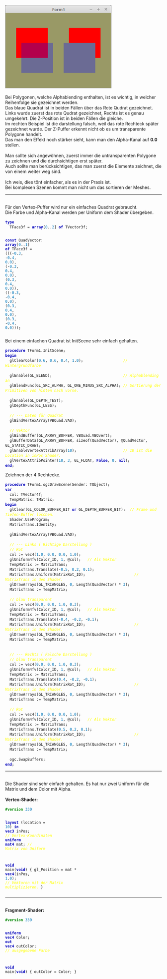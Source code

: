 <html>
<img src="image.png" alt="Selfhtml"><br><br>
Bei Polygonen, welche Alphablending enthalten, ist es wichtig, in welcher Reihenfolge sie gezeichnet werden.<br>
Das blaue Quadrat ist in beiden Fällen über das Rote Qudrat gezeichnet.<br>
Links wurde zuerst das rote Qudrat gezeichnet, Rechts ist es genau umgekehrt. Die Z-Position ist in beiden Fällen die gleiche.<br>
Im rechten Beispiel ist die darstellung falsch, weil das rote Rechteck später gezeichnet wurde. Der Z-Puffer erkennt nicht ob es um transparente Polygone handelt.<br>
Das man den Effekt noch stärker sieht, kann man den Alpha-Kanal auf <b>0.0</b> stellen.<br>
<br>
Man sollte sich angewöhnen, zuerst immer die untransparenten Polygone zu zeichnen und die durchsichtigen erst später.<br>
Auch sollte man berücksichtigen, das man zuerst die Elemente zeichnet, die von einem weiter weg sind.<br>
<br>
Ich weis, dies tönt einfacher, als es in der Praxis ist.<br>
Bei komplexen Szenen kommt man nicht um das sortieren der Meshes.<br>
<hr><br>
Für den Vertex-Puffer wird nur ein einfaches Quadrat gebraucht.<br>
Die Farbe und Alpha-Kanal werden per Uniform dem Shader übergeben.<br>
<pre><code><b><font color="0000BB">type</font></b>
  TFace3f = <b><font color="0000BB">array</font></b>[<font color="#0077BB">0</font>..<font color="#0077BB">2</font>] <b><font color="0000BB">of</font></b> TVector3f;

<b><font color="0000BB">const</font></b>
  QuadVector: <b><font color="0000BB">array</font></b>[<font color="#0077BB">0</font>..<font color="#0077BB">1</font>] <b><font color="0000BB">of</font></b> TFace3f =
    (((-<font color="#0077BB">0</font>.<font color="#0077BB">3</font>, -<font color="#0077BB">0</font>.<font color="#0077BB">4</font>, <font color="#0077BB">0</font>.<font color="#0077BB">0</font>), (-<font color="#0077BB">0</font>.<font color="#0077BB">3</font>, <font color="#0077BB">0</font>.<font color="#0077BB">4</font>, <font color="#0077BB">0</font>.<font color="#0077BB">0</font>), (<font color="#0077BB">0</font>.<font color="#0077BB">3</font>, <font color="#0077BB">0</font>.<font color="#0077BB">4</font>, <font color="#0077BB">0</font>.<font color="#0077BB">0</font>)),
    ((-<font color="#0077BB">0</font>.<font color="#0077BB">3</font>, -<font color="#0077BB">0</font>.<font color="#0077BB">4</font>, <font color="#0077BB">0</font>.<font color="#0077BB">0</font>), (<font color="#0077BB">0</font>.<font color="#0077BB">3</font>, <font color="#0077BB">0</font>.<font color="#0077BB">4</font>, <font color="#0077BB">0</font>.<font color="#0077BB">0</font>), (<font color="#0077BB">0</font>.<font color="#0077BB">3</font>, -<font color="#0077BB">0</font>.<font color="#0077BB">4</font>, <font color="#0077BB">0</font>.<font color="#0077BB">0</font>)));</pre></code>
Bei einem einfachen Quadrat ist InitScene sehr einfach gehalten.<br>
<pre><code><b><font color="0000BB">procedure</font></b> TForm1.InitScene;
<b><font color="0000BB">begin</font></b>
  glClearColor(<font color="#0077BB">0</font>.<font color="#0077BB">6</font>, <font color="#0077BB">0</font>.<font color="#0077BB">6</font>, <font color="#0077BB">0</font>.<font color="#0077BB">4</font>, <font color="#0077BB">1</font>.<font color="#0077BB">0</font>);                  <i><font color="#FFFF00">// Hintergrundfarbe</font></i>

  glEnable(GL_BLEND);                                <i><font color="#FFFF00">// Alphablending an</font></i>
  glBlendFunc(GL_SRC_ALPHA, GL_ONE_MINUS_SRC_ALPHA); <i><font color="#FFFF00">// Sortierung der Primitiven von hinten nach vorne.</font></i>

  glEnable(GL_DEPTH_TEST);
  glDepthFunc(GL_LESS);

  <i><font color="#FFFF00">// --- Daten für Quadrat</font></i>
  glBindVertexArray(VBQuad.VAO);

  <i><font color="#FFFF00">// Vektor</font></i>
  glBindBuffer(GL_ARRAY_BUFFER, VBQuad.VBOvert);
  glBufferData(GL_ARRAY_BUFFER, sizeof(QuadVector), @QuadVector, GL_STATIC_DRAW);
  glEnableVertexAttribArray(<font color="#0077BB">10</font>);                     <i><font color="#FFFF00">// 10 ist die Location in inPos Shader.</font></i>
  glVertexAttribPointer(<font color="#0077BB">10</font>, <font color="#0077BB">3</font>, GL_FLOAT, <b><font color="0000BB">False</font></b>, <font color="#0077BB">0</font>, <b><font color="0000BB">nil</font></b>);
<b><font color="0000BB">end</font></b>;</pre></code>
Zeichnen der 4 Rechtecke.<br>
<pre><code><b><font color="0000BB">procedure</font></b> TForm1.ogcDrawScene(Sender: TObject);
<b><font color="0000BB">var</font></b>
  col: TVector4f;
  TempMatrix: TMatrix;
<b><font color="0000BB">begin</font></b>
  glClear(GL_COLOR_BUFFER_BIT <b><font color="0000BB">or</font></b> GL_DEPTH_BUFFER_BIT);  <i><font color="#FFFF00">// Frame und Tiefen-Buffer löschen.</font></i>
  Shader.UseProgram;
  MatrixTrans.Identity;

  glBindVertexArray(VBQuad.VAO);

  <i><font color="#FFFF00">// --- Links ( Richtige Darstellung )</font></i>
  <i><font color="#FFFF00">// Rot</font></i>
  col := vec4(<font color="#0077BB">1</font>.<font color="#0077BB">0</font>, <font color="#0077BB">0</font>.<font color="#0077BB">0</font>, <font color="#0077BB">0</font>.<font color="#0077BB">0</font>, <font color="#0077BB">1</font>.<font color="#0077BB">0</font>);
  glUniform4fv(Color_ID, <font color="#0077BB">1</font>, @col);   <i><font color="#FFFF00">// Als Vektor</font></i>
  TempMatrix := MatrixTrans;
  MatrixTrans.Translate(-<font color="#0077BB">0</font>.<font color="#0077BB">5</font>, <font color="#0077BB">0</font>.<font color="#0077BB">2</font>, <font color="#0077BB">0</font>.<font color="#0077BB">1</font>);
  MatrixTrans.Uniform(MatrixRot_ID);                      <i><font color="#FFFF00">// MatrixTrans in den Shader.</font></i>
  glDrawArrays(GL_TRIANGLES, <font color="#0077BB">0</font>, Length(QuadVector) * <font color="#0077BB">3</font>);
  MatrixTrans := TempMatrix;

  <i><font color="#FFFF00">// blau transparent</font></i>
  col := vec4(<font color="#0077BB">0</font>.<font color="#0077BB">0</font>, <font color="#0077BB">0</font>.<font color="#0077BB">0</font>, <font color="#0077BB">1</font>.<font color="#0077BB">0</font>, <font color="#0077BB">0</font>.<font color="#0077BB">3</font>);
  glUniform4fv(Color_ID, <font color="#0077BB">1</font>, @col);   <i><font color="#FFFF00">// Als Vektor</font></i>
  TempMatrix := MatrixTrans;
  MatrixTrans.Translate(-<font color="#0077BB">0</font>.<font color="#0077BB">4</font>, -<font color="#0077BB">0</font>.<font color="#0077BB">2</font>, -<font color="#0077BB">0</font>.<font color="#0077BB">1</font>);
  MatrixTrans.Uniform(MatrixRot_ID);                      <i><font color="#FFFF00">// MatrixTrans in den Shader.</font></i>
  glDrawArrays(GL_TRIANGLES, <font color="#0077BB">0</font>, Length(QuadVector) * <font color="#0077BB">3</font>);
  MatrixTrans := TempMatrix;


  <i><font color="#FFFF00">// --- Rechts ( Falsche Darstellung )</font></i>
  <i><font color="#FFFF00">// blau transparent</font></i>
  col := vec4(<font color="#0077BB">0</font>.<font color="#0077BB">0</font>, <font color="#0077BB">0</font>.<font color="#0077BB">0</font>, <font color="#0077BB">1</font>.<font color="#0077BB">0</font>, <font color="#0077BB">0</font>.<font color="#0077BB">3</font>);
  glUniform4fv(Color_ID, <font color="#0077BB">1</font>, @col);   <i><font color="#FFFF00">// Als Vektor</font></i>
  TempMatrix := MatrixTrans;
  MatrixTrans.Translate(<font color="#0077BB">0</font>.<font color="#0077BB">4</font>, -<font color="#0077BB">0</font>.<font color="#0077BB">2</font>, -<font color="#0077BB">0</font>.<font color="#0077BB">1</font>);
  MatrixTrans.Uniform(MatrixRot_ID);                      <i><font color="#FFFF00">// MatrixTrans in den Shader.</font></i>
  glDrawArrays(GL_TRIANGLES, <font color="#0077BB">0</font>, Length(QuadVector) * <font color="#0077BB">3</font>);
  MatrixTrans := TempMatrix;

  <i><font color="#FFFF00">// Rot</font></i>
  col := vec4(<font color="#0077BB">1</font>.<font color="#0077BB">0</font>, <font color="#0077BB">0</font>.<font color="#0077BB">0</font>, <font color="#0077BB">0</font>.<font color="#0077BB">0</font>, <font color="#0077BB">1</font>.<font color="#0077BB">0</font>);
  glUniform4fv(Color_ID, <font color="#0077BB">1</font>, @col);   <i><font color="#FFFF00">// Als Vektor</font></i>
  TempMatrix := MatrixTrans;
  MatrixTrans.Translate(<font color="#0077BB">0</font>.<font color="#0077BB">5</font>, <font color="#0077BB">0</font>.<font color="#0077BB">2</font>, <font color="#0077BB">0</font>.<font color="#0077BB">1</font>);
  MatrixTrans.Uniform(MatrixRot_ID);                      <i><font color="#FFFF00">// MatrixTrans in den Shader.</font></i>
  glDrawArrays(GL_TRIANGLES, <font color="#0077BB">0</font>, Length(QuadVector) * <font color="#0077BB">3</font>);
  MatrixTrans := TempMatrix;

  ogc.SwapBuffers;
<b><font color="0000BB">end</font></b>;</pre></code>
<hr><br>
Die Shader sind sehr einfach gehalten. Es hat nur zwei Uniform für die Matrix und dem Color mit Alpha.<br>
<br>
<b>Vertex-Shader:</b><br>
<pre><code><b><font color="#008800">#version</font></b> <font color="#0077BB">330</font>

<b><font color="0000BB">layout</font></b> (location = <font color="#0077BB">10</font>) <b><font color="0000BB">in</font></b> <b><font color="0000BB">vec3</font></b> inPos;    <i><font color="#FFFF00">// Vertex-Koordinaten</font></i>
<b><font color="0000BB">uniform</font></b> <b><font color="0000BB">mat4</font></b> mat;                        <i><font color="#FFFF00">// Matrix von Uniform</font></i>

<b><font color="0000BB">void</font></b> main(<b><font color="0000BB">void</font></b>)
{
  gl_Position = mat * <b><font color="0000BB">vec4</font></b>(inPos, <font color="#0077BB">1</font>.<font color="#0077BB">0</font>);  <i><font color="#FFFF00">// Vektoren mit der Matrix multiplizieren.</font></i>
}
</pre></code>
<hr><br>
<b>Fragment-Shader:</b><br>
<pre><code><b><font color="#008800">#version</font></b> <font color="#0077BB">330</font>

<b><font color="0000BB">uniform</font></b> <b><font color="0000BB">vec4</font></b> Color;
<b><font color="0000BB">out</font></b> <b><font color="0000BB">vec4</font></b> outColor;   <i><font color="#FFFF00">// ausgegebene Farbe</font></i>

<b><font color="0000BB">void</font></b> main(<b><font color="0000BB">void</font></b>)
{
  outColor = Color;
}
</pre></code>

</html>

